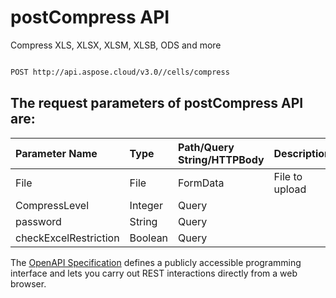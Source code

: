 # **postCompress API**

Compress XLS, XLSX, XLSM, XLSB, ODS and more 

```bash

POST http://api.aspose.cloud/v3.0//cells/compress

```

## The request parameters of **postCompress** API are: 

| Parameter Name | Type | Path/Query String/HTTPBody | Description | 
| :- | :- | :- |:- | 
|File|File|FormData|File to upload|
|CompressLevel|Integer|Query||
|password|String|Query||
|checkExcelRestriction|Boolean|Query||


The [OpenAPI Specification](https://reference.aspose.cloud/cells/#/LightCellsController/PostCompress) defines a publicly accessible programming interface and lets you carry out REST interactions directly from a web browser.
